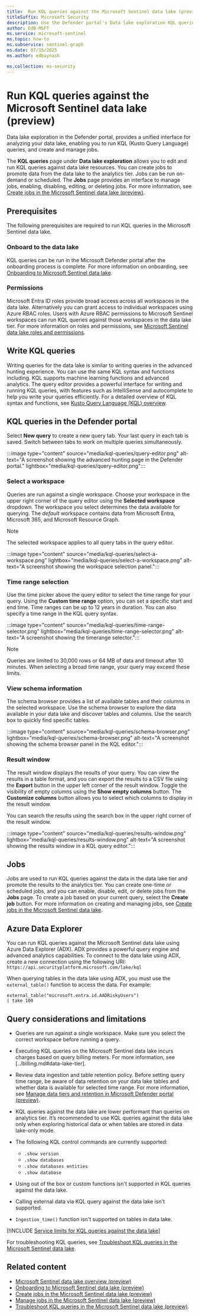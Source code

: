 ```yaml
---  
title:  Run KQL queries against the Microsoft Sentinel data lake (preview)
titleSuffix: Microsoft Security  
description: Use the Defender portal's Data lake exploration KQL queries to query and interact with the Microsoft Sentinel data lake. Create, edit, and run KQL queries to explore your data lake resources
author: EdB-MSFT  
ms.service: microsoft-sentinel  
ms.topic: how-to
ms.subservice: sentinel-graph
ms.date: 07/15/2025
ms.author: edbaynash  

ms.collection: ms-security  
---  
```

 
#  Run KQL queries against the Microsoft Sentinel data lake (preview)
 
Data lake exploration in the Defender portal, provides a unified interface for analyzing your data lake, enabling you to run KQL (Kusto Query Language) queries, and create and manage jobs.

The **KQL queries** page under **Data lake exploration** allows you to edit and run KQL queries against data lake resources. You can create jobs to promote data from the data lake to the analytics tier. Jobs can be run on-demand or scheduled. The **Jobs** page provides an interface to manage jobs, enabling, disabling, editing, or deleting jobs. For more information, see [Create jobs in the Microsoft Sentinel data lake (preview)](kql-jobs.md).

## Prerequisites

The following prerequisites are required to run KQL queries in the Microsoft Sentinel data lake.

### Onboard to the data lake

KQL queries can be run in the Microsoft Defender portal after the onboarding process is complete. For more information on onboarding, see [Onboarding to Microsoft Sentinel data lake](sentinel-lake-onboarding.md).

### Permissions

Microsoft Entra ID roles provide broad access across all workspaces in the data lake. Alternatively you can grant access to individual workspaces using Azure RBAC roles. Users with Azure RBAC permissions to Microsoft Sentinel workspaces can run KQL queries against those workspaces in the data lake tier. For more information on roles and permissions, see [Microsoft Sentinel data lake roles and permissions](../roles.md#roles-and-permissions-for-the-microsoft-sentinel-data-lake-preview).


## Write KQL queries

Writing queries for the data lake is similar to writing queries in the advanced hunting experience. You can use the same KQL syntax and functions including. KQL supports machine learning functions and advanced analytics. The query editor provides a powerful interface for writing and running KQL queries, with features such as IntelliSense and autocomplete to help you write your queries efficiently. For a detailed overview of KQL syntax and functions, see [Kusto Query Language (KQL) overview](/azure/data-explorer/kusto/query/).


## KQL queries in the Defender portal

Select **New query** to create a new query tab. Your last query in each tab is saved. Switch between tabs to work on multiple queries simultaneously.   

:::image type="content" source="media/kql-queries/query-editor.png" alt-text="A screenshot showing the advanced hunting page in the Defender portal." lightbox="media/kql-queries/query-editor.png":::

### Select a workspace

Queries are run against a single workspace. Choose your workspace in the upper right corner of the query editor using the **Selected workspace** dropdown. The workspace you select determines the data available for querying. The *default* workspace contains data from Microsoft Entra, Microsoft 365, and Microsoft Resource Graph.

> [!NOTE] 
> The selected workspace applies to all query tabs in the query editor.  


:::image type="content" source="media/kql-queries/select-a-workspace.png" lightbox="media/kql-queries/select-a-workspace.png" alt-text="A screenshot showing the workspace selection panel.":::



### Time range selection
Use the time picker above the query editor to select the time range for your query. Using the **Custom time range** option, you can set a specific start and end time. Time ranges can be up to 12 years in duration. You can also specify a time range in the KQL query syntax.

:::image type="content" source="media/kql-queries/time-range-selector.png" lightbox="media/kql-queries/time-range-selector.png" alt-text="A screenshot showing the timerange selector.":::


> [!NOTE]
> Queries are limited to 30,000 rows or 64 MB of data and timeout after 10 minutes. When selecting a broad time range, your query may exceed these limits.

### View schema information

The schema browser provides a list of available tables and their columns in the selected workspace. Use the schema browser to explore the data available in your data lake and discover tables and columns. Use the search box to quickly find specific tables.

:::image type="content" source="media/kql-queries/schema-browser.png" lightbox="media/kql-queries/schema-browser.png" alt-text="A screenshot showing the schema browser panel in the KQL editor.":::


### Result window

The result window displays the results of your query. You can view the results in a table format, and you can export the results to a CSV file using the **Export** button in the upper left corner of the result window. Toggle the visibility of empty columns using the **Show empty columns** button. The **Customize columns** button allows you to select which columns to display in the result window.

You can search the results using the search box in the upper right corner of the result window.

:::image type="content" source="media/kql-queries/results-window.png" lightbox="media/kql-queries/results-window.png" alt-text="A screenshot showing the results window in a KQL query editor.":::

## Jobs

Jobs are used to run KQL queries against the data in the data lake tier and promote the results to the analytics tier. You can create one-time or scheduled jobs, and you can enable, disable, edit, or delete jobs from the **Jobs** page. To create a job based on your current query, select the **Create job** button. For more information on creating and managing jobs, see [Create jobs in the Microsoft Sentinel data lake](kql-jobs.md).


## Azure Data Explorer

You can run KQL queries against the Microsoft Sentinel data lake using Azure Data Explorer (ADX). ADX provides a powerful query engine and advanced analytics capabilities. To connect to the data lake using ADX, create a new connection using the following URI: `https://api.securityplatform.microsoft.com/lake/kql`

When querying tables in the data lake using ADX, you must use the `external_table()` function to access the data. For example:

```kql
external_table("microsoft.entra.id.AADRiskyUsers")
| take 100
```

## Query considerations and limitations

+ Queries are run against a single workspace. Make sure you select the correct workspace before running a query.
+ Executing KQL queries on the Microsoft Sentinel data lake incurs charges based on query billing meters. For more information, see [../billing.md#data-lake-tier].
+ Review data ingestion and table retention policy. Before setting query time range, be aware of data retention on your data lake tables and whether data is available for selected time range. For more information, see [Manage data tiers and retention in Microsoft Defender portal (preview)](https://aka.ms/manage-data-defender-portal-overview).
+ KQL queries against the data lake are lower performant than queries on analytics tier. It’s recommended to use KQL queries against the data lake only when exploring historical data or when tables are stored in data lake-only mode.

+ The following KQL control commands are currently supported: 
    + `.show version`
    + `.show databases`
    + `.show databases entities`
    + `.show database`

+ Using out of the box or custom functions isn't supported in KQL queries against the data lake.
+ Calling external data via KQL query against the data lake isn't supported. 
+ `Ingestion_time()` function isn't supported on tables in data lake.

[!INCLUDE [Service limits for KQL queries against the data lake](../includes/service-limits-kql-queries.md)]


For troubleshooting KQL queries, see [Troubleshoot KQL queries in the Microsoft Sentinel data lake](kql-troubleshoot.md).

## Related content

- [Microsoft Sentinel data lake overview (preview)](sentinel-lake-overview.md)
- [Onboarding to Microsoft Sentinel data lake (preview)](sentinel-lake-onboarding.md)
- [Create jobs in the Microsoft Sentinel data lake (preview)](kql-jobs.md)
- [Manage jobs in the Microsoft Sentinel data lake (preview)](kql-manage-jobs.md)
- [Troubleshoot KQL queries in the Microsoft Sentinel data lake (preview)](kql-troubleshoot.md).